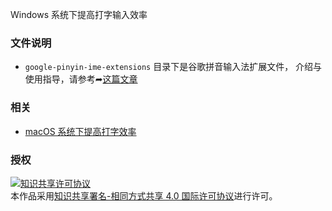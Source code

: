Windows 系统下提高打字输入效率


### 文件说明

- `google-pinyin-ime-extensions` 目录下是谷歌拼音输入法扩展文件，
介绍与使用指导，请参考➦[这篇文章](https://toulan.fun/handbook/google-piyin-ime-extention.html)


### 相关
- [macOS 系统下提高打字效率](https://github.com/NodeWee/Typing-faster-on-macOS)



### 授权
<a rel="license" href="http://creativecommons.org/licenses/by-sa/4.0/"><img alt="知识共享许可协议" style="border-width:0" src="https://i.creativecommons.org/l/by-sa/4.0/80x15.png" /></a><br />本作品采用<a rel="license" href="http://creativecommons.org/licenses/by-sa/4.0/">知识共享署名-相同方式共享 4.0 国际许可协议</a>进行许可。